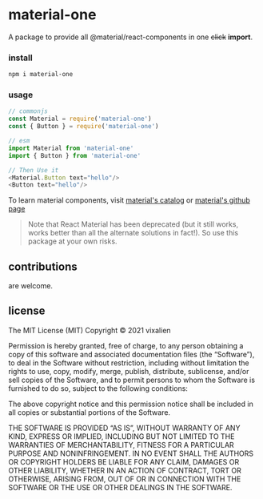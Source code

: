 # material-one

A package to provide all @material/react-components in one ~~click~~ **import**.

### install

```bash
npm i material-one
```

### usage

```js
// commonjs
const Material = require('material-one')
const { Button } = require('material-one')

// esm
import Material from 'material-one'
import { Button } from 'material-one'

// Then Use it
<Material.Button text="hello"/>
<Button text="hello"/>
```

To learn material components, visit [material's catalog](https://material-components.github.io/material-components-web-catalog) or [material's github page](https://github.com/material-components/material-components-react/)

> Note that React Material has been deprecated (but it still works, works better than all the alternate solutions in fact!). So use this package at your own risks.

## contributions

are welcome.

## license

The MIT License (MIT)
Copyright © 2021 vixalien

Permission is hereby granted, free of charge, to any person obtaining a copy of this software and associated documentation files (the “Software”), to deal in the Software without restriction, including without limitation the rights to use, copy, modify, merge, publish, distribute, sublicense, and/or sell copies of the Software, and to permit persons to whom the Software is furnished to do so, subject to the following conditions:

The above copyright notice and this permission notice shall be included in all copies or substantial portions of the Software.

THE SOFTWARE IS PROVIDED “AS IS”, WITHOUT WARRANTY OF ANY KIND, EXPRESS OR IMPLIED, INCLUDING BUT NOT LIMITED TO THE WARRANTIES OF MERCHANTABILITY, FITNESS FOR A PARTICULAR PURPOSE AND NONINFRINGEMENT. IN NO EVENT SHALL THE AUTHORS OR COPYRIGHT HOLDERS BE LIABLE FOR ANY CLAIM, DAMAGES OR OTHER LIABILITY, WHETHER IN AN ACTION OF CONTRACT, TORT OR OTHERWISE, ARISING FROM, OUT OF OR IN CONNECTION WITH THE SOFTWARE OR THE USE OR OTHER DEALINGS IN THE SOFTWARE.